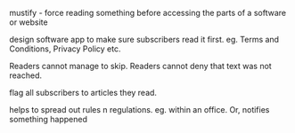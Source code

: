 mustify - force reading something
before accessing the parts of a software or website

design software app to make sure subscribers read it first. eg. Terms and Conditions, Privacy Policy etc.

Readers cannot manage to skip.
Readers cannot deny that text was not reached.

flag all subscribers to articles they read.

helps to spread out rules n regulations. eg. within an office.
Or, notifies something happened